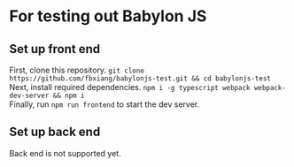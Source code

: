 # For testing out Babylon JS

## Set up front end
First, clone this repository. `git clone https://github.com/fbxiang/babylonjs-test.git && cd babylonjs-test`  
Next, install required dependencies. `npm i -g typescript webpack webpack-dev-server && npm i`  
Finally, run `npm run frontend` to start the dev server.

## Set up back end
Back end is not supported yet.
